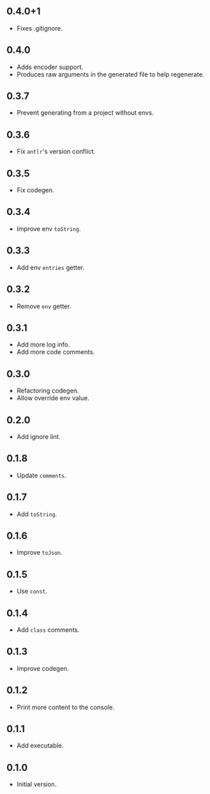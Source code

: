 ## 0.4.0+1

- Fixes .gitignore.

## 0.4.0

- Adds encoder support.
- Produces raw arguments in the generated file to help regenerate.

## 0.3.7

- Prevent generating from a project without envs.

## 0.3.6

- Fix `antlr`'s version conflict.

## 0.3.5

- Fix codegen.

## 0.3.4

- Improve env `toString`.

## 0.3.3

- Add env `entries` getter.

## 0.3.2

- Remove `env` getter.

## 0.3.1

- Add more log info.
- Add more code comments.

## 0.3.0

- Refactoring codegen.
- Allow override env value.

## 0.2.0

- Add ignore lint.

## 0.1.8

- Update `comments`.

## 0.1.7

- Add `toString`.

## 0.1.6

- Improve `toJson`.

## 0.1.5

- Use `const`.

## 0.1.4

- Add `class` comments.

## 0.1.3

- Improve codegen.

## 0.1.2

- Print more content to the console.

## 0.1.1

- Add executable.

## 0.1.0

- Initial version.
